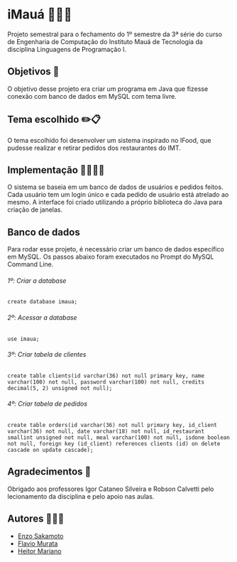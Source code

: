 
# iMauá 🥐😋🌯

Projeto semestral para o fechamento do 1º semestre da 3ª série do curso de Engenharia de Computação do Instituto Mauá de Tecnologia da disciplina Linguagens de Programação I.


## Objetivos 🥸
O objetivo desse projeto era criar um programa em Java que fizesse conexão com banco de dados em MySQL com tema livre.

## Tema escolhido ✏️📋
O tema escolhido foi desenvolver um sistema inspirado no IFood, que pudesse realizar e retirar pedidos dos restaurantes do IMT.

## Implementação 🧑‍🔬🧪🔬
O sistema se baseia em um banco de dados de usuários e pedidos feitos. Cada usuário tem um login único e cada pedido de usuário está atrelado ao mesmo. A interface foi criado utilizando a próprio biblioteca do Java para criação de janelas.


## Banco de dados

Para rodar esse projeto, é necessário criar um banco de dados específico em MySQL. Os passos abaixo foram executados no Prompt do MySQL Command Line.

###### 1º: Criar a database

    create database imaua;

###### 2º: Acessar a database

    use imaua;

###### 3º: Criar tabela de clientes

    create table clients(id varchar(36) not null primary key, name varchar(100) not null, password varchar(100) not null, credits decimal(5, 2) unsigned not null);

###### 4º: Criar tabela de pedidos

    create table orders(id varchar(36) not null primary key, id_client varchar(36) not null, date varchar(18) not null, id_restaurant smallint unsigned not null, meal varchar(100) not null, isdone boolean not null, foreign key (id_client) references clients (id) on delete cascade on update cascade);

## Agradecimentos 🙏
Obrigado aos professores Igor Cataneo Silveira e Robson Calvetti pelo lecionamento da disciplina e pelo apoio nas aulas.


## Autores 🤯🤡🤫

- [Enzo Sakamoto](https://www.github.com/enzosakamoto)
- [Flavio Murata](https://github.com/flaviomurata)
- [Heitor Mariano](https://github.com/HeitorMarian0)


